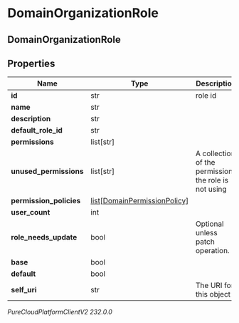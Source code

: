 # DomainOrganizationRole

## DomainOrganizationRole

## Properties

|Name | Type | Description | Notes|
|------------ | ------------- | ------------- | -------------|
| **id** | str | role id | [optional] |
| **name** | str |  | [optional] |
| **description** | str |  | [optional] |
| **default_role_id** | str |  | [optional] |
| **permissions** | list[str] |  | [optional] |
| **unused_permissions** | list[str] | A collection of the permissions the role is not using | [optional] |
| **permission_policies** | [list[DomainPermissionPolicy]](DomainPermissionPolicy) |  | [optional] |
| **user_count** | int |  | [optional] |
| **role_needs_update** | bool | Optional unless patch operation. | [optional] |
| **base** | bool |  | [optional] |
| **default** | bool |  | [optional] |
| **self_uri** | str | The URI for this object | [optional] |



_PureCloudPlatformClientV2 232.0.0_
